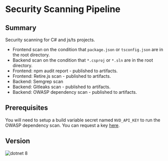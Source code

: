 # Security Scanning Pipeline

## Summary

Security scanning for C# and js/ts projects.
- Frontend scan on the condition that `package.json` or `tsconfig.json` are in the root directory.
- Backend scan on the condition that `*.csproj` or `*.sln` are in the root directory.
- Frontend: npm audit report - published to artifacts.
- Frontend: Retire.js scan - published to artifacts.
- Backend: Semgrep scan
- Backend: Gitleaks scan - published to artifacts.
- Backend: OWASP dependency scan - published to artifacts.

## Prerequisites

You will need to setup a build variable secret named `NVD_API_KEY` to run the OWASP dependency scan.
You can request a key [here](https://nvd.nist.gov/developers/request-an-api-key).

## Version

![dotnet 8](https://img.shields.io/badge/net8.0-blue.svg)
